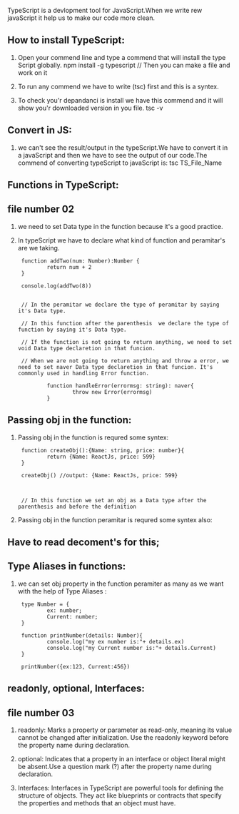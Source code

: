 TypeScript is a devlopment tool for JavaScript.When we write rew javaScript it help us to make our code more clean.

## How to install TypeScript:

1. Open your commend line and type a commend that will install the type Script globally.
        npm install -g typescript
        // Then you can make a file and work on it

2. To run any commend we have to write (tsc) first and this is a syntex.

3. To check you'r depandanci is install we have this commend and it will show you'r downloaded version in you file.
        tsc -v


## Convert in JS:

1. we can't see the result/output in the typeScript.We have to convert it in a javaScript and then we have to see the output of our code.The commend of converting typeScript to javaScript is:
        tsc TS_File_Name


## Functions in TypeScript:
## file number 02
1. we need to set Data type in the function because it's a good practice.

2. In typeScript we have to declare what kind of function and peramitar's are we taking.
        
        function addTwo(num: Number):Number {
                return num + 2
        }
        
        console.log(addTwo(8))


        // In the peramitar we declare the type of peramitar by saying it's Data type.

        // In this function after the parenthesis  we declare the type of function by saying it's Data type.

        // If the function is not going to return anything, we need to set void Data type declaretion in that funcion.

        // When we are not going to return anything and throw a error, we need to set naver Data type declaretion in that funcion. It's commonly used in handling Error function.
        
                function handleError(errormsg: string): naver{
                        throw new Error(errormsg)
                }

## Passing obj in the function:

1. Passing obj in the function  is requred some syntex:

        function createObj():{Name: string, price: number}{
                return {Name: ReactJs, price: 599}
        }

        createObj() //output: {Name: ReactJs, price: 599}

        

        // In this function we set an obj as a Data type after the parenthesis and before the definition

2. Passing obj in the function peramitar is requred some syntex also:

## Have to read decoment's for this;









## Type Aliases in functions:

1. we can set obj property in the function peramiter as many as we want with the help of Type Aliases :

        type Number = {
                ex: number;
                Current: number;
        }

        function printNumber(details: Number){
                console.log("my ex number is:"+ details.ex)
                console.log("my Current number is:"+ details.Current)
        }

        printNumber({ex:123, Current:456})


## readonly, optional, Interfaces:
## file number 03


1. readonly: Marks a property or parameter as read-only, meaning its value cannot be changed after initialization.  Use the readonly keyword before the property name during declaration.

2. optional: Indicates that a property in an interface or object literal might be absent.Use a question mark (?) after the property name during declaration.

3. Interfaces: Interfaces in TypeScript are powerful tools for defining the structure of objects. They act like blueprints or contracts that specify the properties and methods that an object must have.


